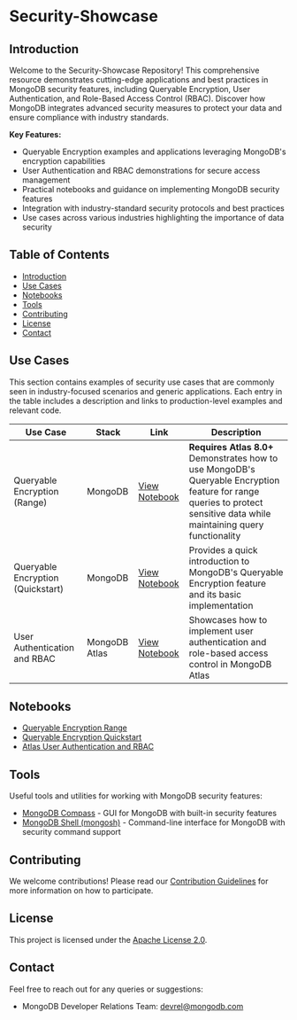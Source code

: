 # Security-Showcase

## Introduction

Welcome to the Security-Showcase Repository! This comprehensive resource demonstrates cutting-edge applications and best practices in MongoDB security features, including Queryable Encryption, User Authentication, and Role-Based Access Control (RBAC). Discover how MongoDB integrates advanced security measures to protect your data and ensure compliance with industry standards.

**Key Features:**

* Queryable Encryption examples and applications leveraging MongoDB's encryption capabilities
* User Authentication and RBAC demonstrations for secure access management
* Practical notebooks and guidance on implementing MongoDB security features
* Integration with industry-standard security protocols and best practices
* Use cases across various industries highlighting the importance of data security

## Table of Contents

* [Introduction](#introduction)
* [Use Cases](#use-cases)
* [Notebooks](#notebooks)
* [Tools](#tools)
* [Contributing](#contributing)
* [License](#license)
* [Contact](#contact)

## Use Cases

This section contains examples of security use cases that are commonly seen in industry-focused scenarios and generic applications. Each entry in the table includes a description and links to production-level examples and relevant code.

| Use Case | Stack | Link | Description |
|----------|-------|------|-------------|
| Queryable Encryption (Range) | MongoDB | [View Notebook](notebooks/queryable_encryption_range.ipynb) | **Requires Atlas 8.0+** Demonstrates how to use MongoDB's Queryable Encryption feature for range queries to protect sensitive data while maintaining query functionality |
| Queryable Encryption (Quickstart) | MongoDB | [View Notebook](notebooks/queryable_encryption_quickstart.ipynb) | Provides a quick introduction to MongoDB's Queryable Encryption feature and its basic implementation |
| User Authentication and RBAC | MongoDB Atlas | [View Notebook](notebooks/atlas_user_auth_and_rbac.ipynb) | Showcases how to implement user authentication and role-based access control in MongoDB Atlas |

## Notebooks

* [Queryable Encryption Range](notebooks/queryable_encryption_range.ipynb)
* [Queryable Encryption Quickstart](notebooks/queryable_encryption_quickstart.ipynb)
* [Atlas User Authentication and RBAC](notebooks/atlas_user_auth_and_rbac.ipynb)

## Tools

Useful tools and utilities for working with MongoDB security features:

* [MongoDB Compass](https://www.mongodb.com/products/compass) - GUI for MongoDB with built-in security features
* [MongoDB Shell (mongosh)](https://www.mongodb.com/docs/mongodb-shell/) - Command-line interface for MongoDB with security command support

## Contributing

We welcome contributions! Please read our [Contribution Guidelines](CONTRIBUTING.md) for more information on how to participate.

## License

This project is licensed under the [Apache License 2.0](LICENSE).

## Contact

Feel free to reach out for any queries or suggestions:

* MongoDB Developer Relations Team: [devrel@mongodb.com](mailto:devrel@mongodb.com)
